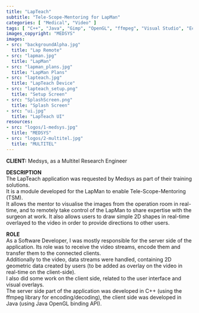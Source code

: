 ```yaml
---
title: "LapTeach"
subtitle: "Tele-Scope-Mentoring for LapMan"
categories: [ "Medical", "Video" ]
tags: [ "C++", "Java", "Gimp", "OpenGL", "ffmpeg", "Visual Studio", "Eclipse" ]
images_copyright: "MEDSYS"
images:
- src: "backgroundAlpha.jpg"
  title: "Lap Remote"
- src: "lapman.jpg"
  title: "LapMan"
- src: "lapman_plans.jpg"
  title: "LapMan Plans"
- src: "lapteach.jpg"
  title: "LapTeach Device"
- src: "lapteach_setup.png"
  title: "Setup Screen"
- src: "SplashScreen.png"
  title: "Splash Screen"
- src: "ui.jpg"
  title: "LapTeach UI"
resources:
- src: "logos/1-medsys.jpg"
  title: "MEDSYS"
- src: "logos/2-multitel.jpg"
  title: "MULTITEL"
---
```


<b>CLIENT:</b> Medsys, as a Multitel Research Engineer<br>

<b>DESCRIPTION</b><br>
The LapTeach application was requested by Medsys as part of their training solutions.<br>
It is a module developed for the LapMan to enable Tele-Scope-Mentoring (TSM).<br>
It allows the mentor to visualise the images from the operation room in real-time, and to remotely take control of the LapMan to share expertise with the surgeon at work. It also allows users to draw simple 2D shapes in real-time overlayed to the video in order to provide directions to other users.<br>

<b>ROLE</b><br>
As a Software Developer, I was mostly responsible for the server side of the application. Its role was to receive the video streams, encode them and transfer them to the connected clients.<br>
Additionally to the video, data streams were handled, containing 2D geometric data created by users (to be added as overlay on the video in real-time on the client-side).<br>
I also did some work on the client side, related to the user interface and visual overlays.<br>
The server side part of the application was developed in C++ (using the ffmpeg library for encoding/decoding), the client side was developed in Java (using Java OpenGL binding API).<br>
